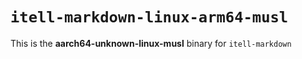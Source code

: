 # `itell-markdown-linux-arm64-musl`

This is the **aarch64-unknown-linux-musl** binary for `itell-markdown`
